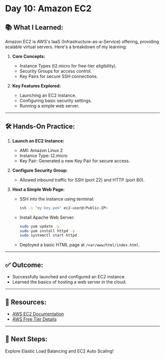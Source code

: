 # Day 10: Amazon EC2  

## 📚 What I Learned:  
Amazon EC2 is AWS's IaaS (Infrastructure-as-a-Service) offering, providing scalable virtual servers. Here's a breakdown of my learning:  

1. **Core Concepts:**  
   - Instance Types (t2.micro for free-tier eligibility).  
   - Security Groups for access control.  
   - Key Pairs for secure SSH connections.  

2. **Key Features Explored:**  
   - Launching an EC2 instance.  
   - Configuring basic security settings.  
   - Running a simple web server.  

---

## 🛠️ Hands-On Practice:  

1. **Launch an EC2 Instance:**  
   - AMI: Amazon Linux 2  
   - Instance Type: t2.micro  
   - Key Pair: Generated a new Key Pair for secure access.  

2. **Configure Security Group:**  
   - Allowed inbound traffic for SSH (port 22) and HTTP (port 80).  

3. **Host a Simple Web Page:**  
   - SSH into the instance using terminal:  
     ```bash  
     ssh -i "my-key.pem" ec2-user@<Public-IP>  
     ```  
   - Install Apache Web Server:  
     ```bash  
     sudo yum update -y  
     sudo yum install httpd -y  
     sudo systemctl start httpd  
     ```  
   - Deployed a basic HTML page at `/var/www/html/index.html`.  

---

## ✅ Outcome:  
- Successfully launched and configured an EC2 instance.  
- Learned the basics of hosting a web server in the cloud.  

---

## 🔗 Resources:  
- [AWS EC2 Documentation](https://docs.aws.amazon.com/ec2/)  
- [AWS Free Tier Details](https://aws.amazon.com/free/)  

---

## 🚀 Next Steps:  
Explore Elastic Load Balancing and EC2 Auto Scaling!  
